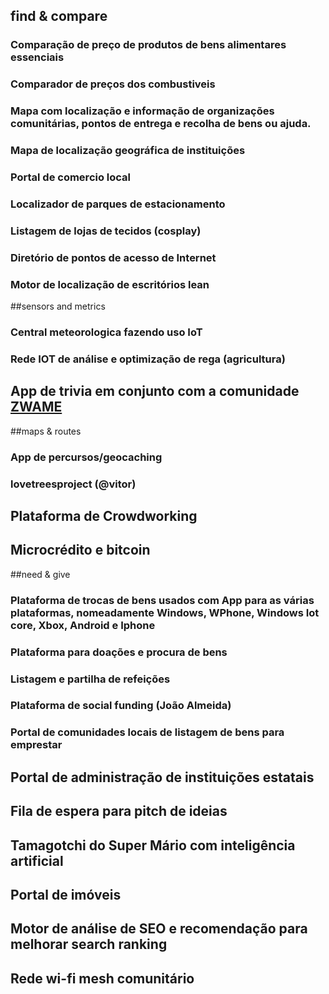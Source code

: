## find & compare
### Comparação de preço de produtos de bens alimentares essenciais
### Comparador de preços dos combustiveis
### Mapa com localização e informação de organizações comunitárias, pontos de entrega e recolha de bens ou ajuda.
### Mapa de localização geográfica de instituições
### Portal de comercio local
### Localizador de parques de estacionamento
### Listagem de lojas de tecidos (cosplay)
### Diretório de pontos de acesso de Internet
### Motor de localização de escritórios lean




##sensors and metrics
### Central meteorologica fazendo uso IoT
### Rede IOT de análise e optimização de rega (agricultura)




## App de trivia em conjunto com a comunidade [ZWAME](https://github.com/zwamedevelopment)




##maps & routes
### App de percursos/geocaching
### lovetreesproject (@vitor)




## Plataforma de Crowdworking




## Microcrédito e bitcoin




##need & give
### Plataforma de trocas de bens usados com App para as várias plataformas, nomeadamente Windows, WPhone, Windows Iot core, Xbox, Android e Iphone
### Plataforma para doações e procura de bens
### Listagem e partilha de refeições
### Plataforma de social funding (João Almeida)
### Portal de comunidades locais de listagem de bens para emprestar




## Portal de administração de instituições estatais




## Fila de espera para pitch de ideias




## Tamagotchi do Super Mário com inteligência artificial




## Portal de imóveis




## Motor de análise de SEO e recomendação para melhorar search ranking




## Rede wi-fi mesh comunitário

